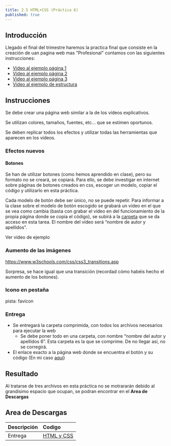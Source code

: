 ```yaml
---
title: 2.5 HTML+CSS (Práctica 6)
published: true
---
```


## Introducción

Llegado el final del trimestre haremos la practica final que consiste en la creación de uan pagina web mas "Profesional" contamos con las siguientes instrucciones:

* [Video al ejemplo página 1](https://drive.google.com/file/d/1kyBP1mS53BnxI0Cz1sbTZHe-llbdk4uS/view)
* [Video al ejemplo página 2](https://drive.google.com/file/d/1uBuoTqPAs53RL3010yxXc0hBJ3E3f4wE/view)
* [Video al ejemplo página 3](https://drive.google.com/file/d/1GQnkHANAqLNKb5dL7Mj-ozL_oKTviqnU/view)
* [Video al ejemplo de estructura](https://drive.google.com/file/d/1wp50EpKVGQgcovpyeBVbVSOnWIdgdOXq/view)

## Instrucciones

Se debe crear una página web similar a la de los vídeos explicativos.

Se utilizan colores, tamaños, fuentes, etc... que se estimen oportunos.

Se deben replicar todos los efectos y utilizar todas las herramientas que aparecen en los vídeos.

### Efectos nuevos

#### Botones

Se han de utilizar botones (como hemos aprendido en clase), pero su formato  no se creará, se copiará. Para ello, se debe investigar en internet sobre páginas de botones creados en css, escoger un modelo, copiar el código y utilizarlo en esta práctica.

Cada modelo de botón debe ser único, no se puede repetir. Para informar a la clase sobre el modelo de  botón escogido se grabará un vídeo en el que se vea como cambia (basta con grabar el vídeo en del funcionamiento de la propia página donde se copia el código), se subirá a la [carpeta](https://drive.google.com/drive/u/1/folders/16lSxfxRshUEBNvB63LJvp3u9oU83hTy8) que se da acceso en esta tarea. El nombre del vídeo será “nombre de autor y apellidos”. 

Ver vídeo de ejemplo

### Aumento de las imágenes

https://www.w3schools.com/css/css3_transitions.asp

Sorpresa, se hace igual que una transición (recordad cómo habéis hecho el aumento de los botones).

### Icono en pestaña

pista: favicon

### Entrega

* Se entregará la carpeta comprimida, con todos los archivos necesarios para ejecutar la web
  * Se debe poner todo en una carpeta, con nombre “nombre del autor y apellidos 6”. Esta carpeta es la que se comprime. De no llegar así, no se corregirá.
* El enlace exacto a la página web donde se encuentra el botón y su código (En mi caso [aquí](https://dev.to/webdeasy/top-20-css-buttons-animations-f41))

## Resultado

Al tratarse de tres archivos en esta práctica no se motrararán debido al grandísimo espacio que ocupan, se podran encontrar en el **Area de Descargas**

## Area de Descargas

|  Descripción   |     Codigo    |
|:---------------|:------------------|
| Entrega|[HTML y CSS](https://drive.google.com/file/d/1zDXGEbZh57svuIcgAX2xwkmo8XkQb2Be/view) |
